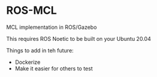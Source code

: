 # ROS-MCL
MCL implementation in ROS/Gazebo

This requires ROS Noetic to be built on your Ubuntu 20.04


Things to add in teh future:
 - Dockerize
 - Make it easier for others to test
